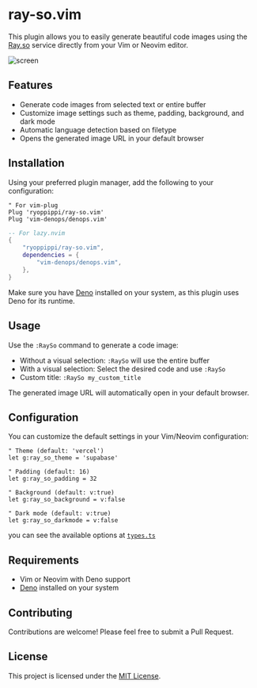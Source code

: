 # ray-so.vim

This plugin allows you to easily generate beautiful code images using the [Ray.so](https://ray.so) service directly from your Vim or Neovim editor.

![screen](./docs/screen.avif)


## Features

- Generate code images from selected text or entire buffer
- Customize image settings such as theme, padding, background, and dark mode
- Automatic language detection based on filetype
- Opens the generated image URL in your default browser

## Installation

Using your preferred plugin manager, add the following to your configuration:

```vim
" For vim-plug
Plug 'ryoppippi/ray-so.vim'
Plug 'vim-denops/denops.vim'
```
```lua
-- For lazy.nvim
{
    "ryoppippi/ray-so.vim",
    dependencies = {
        "vim-denops/denops.vim",
    },
}

```

Make sure you have [Deno](https://deno.land/) installed on your system, as this plugin uses Deno for its runtime.

## Usage

Use the `:RaySo` command to generate a code image:

- Without a visual selection: `:RaySo` will use the entire buffer
- With a visual selection: Select the desired code and use `:RaySo`
- Custom title: `:RaySo my_custom_title`

The generated image URL will automatically open in your default browser.

## Configuration

You can customize the default settings in your Vim/Neovim configuration:

```vim
" Theme (default: 'vercel')
let g:ray_so_theme = 'supabase'

" Padding (default: 16)
let g:ray_so_padding = 32

" Background (default: v:true)
let g:ray_so_background = v:false

" Dark mode (default: v:true)
let g:ray_so_darkmode = v:false
```

you can see the available options at [`types.ts`](./denops/ray-so/types.ts)

## Requirements

- Vim or Neovim with Deno support
- [Deno](https://deno.land/) installed on your system

## Contributing

Contributions are welcome! Please feel free to submit a Pull Request.

## License

This project is licensed under the [MIT License](./LICENSE).
